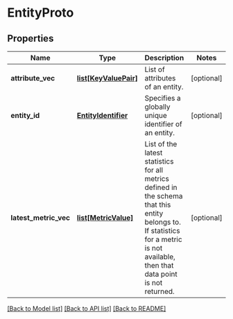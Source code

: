 # EntityProto

## Properties
Name | Type | Description | Notes
------------ | ------------- | ------------- | -------------
**attribute_vec** | [**list[KeyValuePair]**](KeyValuePair.md) | List of attributes of an entity. | [optional] 
**entity_id** | [**EntityIdentifier**](EntityIdentifier.md) | Specifies a globally unique identifier of an entity. | [optional] 
**latest_metric_vec** | [**list[MetricValue]**](MetricValue.md) | List of the latest statistics for all metrics defined in the schema that this entity belongs to. If statistics for a metric is not available, then that data point is not returned. | [optional] 

[[Back to Model list]](../README.md#documentation-for-models) [[Back to API list]](../README.md#documentation-for-api-endpoints) [[Back to README]](../README.md)



